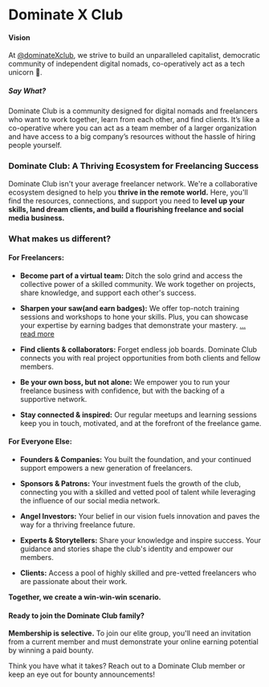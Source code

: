 # Dominate X Club

#### Vision

At [@dominateXclub](https://x.com/dominatexclub), we strive to build an unparalleled capitalist, democratic community of independent digital nomads, co-operatively act as a tech unicorn 🦄.

##### Say What?

Dominate Club is a community designed for digital nomads and freelancers who want to work together, learn from each other, and find clients. It’s like a co-operative where you can act as a team member of a larger organization and  have access to a big company’s resources without the hassle of hiring people yourself.

### Dominate Club: A Thriving Ecosystem for Freelancing Success

Dominate Club isn't your average freelancer network. We're a collaborative ecosystem designed to help you **thrive in the remote world.** Here, you'll find the resources, connections, and support you need to **level up your skills, land dream clients, and build a flourishing freelance and social media business.**

### What makes us different?

#### For Freelancers:

- **Become part of a virtual team:** Ditch the solo grind and access the collective power of a skilled community. We work together on projects, share knowledge, and support each other's success.

- **Sharpen your saw(and earn badges):** We offer top-notch training sessions and workshops to hone your skills. Plus, you can showcase your expertise by earning badges that demonstrate your mastery. [... read more](./learning/learning.md)

- **Find clients & collaborators:** Forget endless job boards. Dominate Club connects you with real project opportunities from both clients and fellow members.

- **Be your own boss, but not alone:** We empower you to run your freelance business with confidence, but with the backing of a supportive network.

- **Stay connected & inspired:** Our regular meetups and learning sessions keep you in touch, motivated, and at the forefront of the freelance game.

#### For Everyone Else:

- **Founders & Companies:** You built the foundation, and your continued support empowers a new generation of freelancers.

- **Sponsors & Patrons:** Your investment fuels the growth of the club, connecting you with a skilled and vetted pool of talent while leveraging the influence of our social media network.

- **Angel Investors:** Your belief in our vision fuels innovation and paves the way for a thriving freelance future.

- **Experts & Storytellers:** Share your knowledge and inspire success. Your guidance and stories shape the club's identity and empower our members.

- **Clients:** Access a pool of highly skilled and pre-vetted freelancers who are passionate about their work.

**Together, we create a win-win-win scenario.**

#### Ready to join the Dominate Club family?

**Membership is selective.** To join our elite group, you'll need an invitation from a current member and must demonstrate your online earning potential by winning a paid bounty.

Think you have what it takes? Reach out to a Dominate Club member or keep an eye out for bounty announcements!







